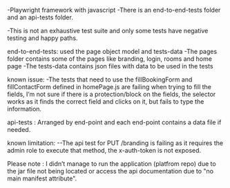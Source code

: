 -Playwright framework with javascript
-There is an end-to-end-tests folder and an api-tests folder.

-This is not an exhaustive test suite and only some tests have negative testing and happy paths.

end-to-end-tests: used the page object model and tests-data 
-The pages folder contains some of the pages like branding, login, rooms and home page
-The tests-data contains json files with data to be used in the tests

known issue:
-The tests that need to use the fillBookingForm  and fillContactForm defined in homePage.js are failing when trying to fill the fields, I’m not sure if there is a protection/block on the fields, the selector works as it finds the correct field and clicks on it, but fails to type the information.

api-tests : Arranged by end-point and each end-point contains a data file if needed.

known limitation:
--The api test for PUT /branding is failing as it requires the admin role to execute that method, the x-auth-token is not exposed.


Please note : 
I didn’t manage to run the application (platfrom repo) due to the jar file not being located or access the api documentation due to "no main manifest attribute".
